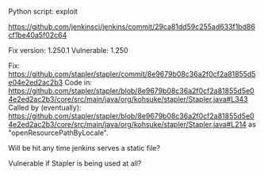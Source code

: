 Python script: exploit

https://github.com/jenkinsci/jenkins/commit/29ca81dd59c255ad633f1bd86cf1be40a5f02c64

Fix version: 1.250.1
Vulnerable: 1.250


Fix: https://github.com/stapler/stapler/commit/8e9679b08c36a2f0cf2a81855d5e04e2ed2ac2b3
Code in: https://github.com/stapler/stapler/blob/8e9679b08c36a2f0cf2a81855d5e04e2ed2ac2b3/core/src/main/java/org/kohsuke/stapler/Stapler.java#L343
Called by (eventually): https://github.com/stapler/stapler/blob/8e9679b08c36a2f0cf2a81855d5e04e2ed2ac2b3/core/src/main/java/org/kohsuke/stapler/Stapler.java#L214 as "openResourcePathByLocale".

Will be hit any time jenkins serves a static file?

Vulnerable if Stapler is being used at all?

